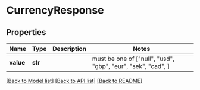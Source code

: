 # CurrencyResponse


## Properties
Name | Type | Description | Notes
------------ | ------------- | ------------- | -------------
**value** | **str** |  |  must be one of ["null", "usd", "gbp", "eur", "sek", "cad", ]

[[Back to Model list]](../README.md#documentation-for-models) [[Back to API list]](../README.md#documentation-for-api-endpoints) [[Back to README]](../README.md)



